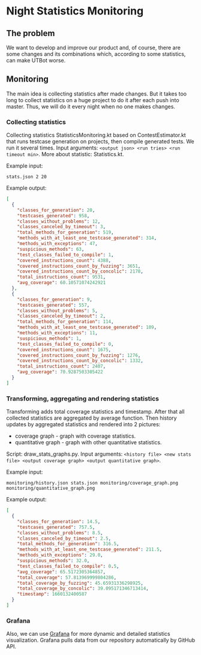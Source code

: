 # Night Statistics Monitoring

## The problem
We want to develop and improve our product and, of course, 
there are some changes and its combinations 
which, according to some statistics, can make UTBot worse.

## Monitoring
The main idea is collecting statistics after made changes.
But it takes too long to collect statistics on a huge project
to do it after each push into master. 
Thus, we will do it every night when no one makes changes.

### Collecting statistics
Collecting statistics StatisticsMonitoring.kt based on ContestEstimator.kt 
that runs testcase generation on projects, then compile generated tests.
We run it several times. Input arguments: `<output json> <run tries> <run timeout min>`.
More about statistic: Statistics.kt.

Example input:
```
stats.json 2 20
```
Example output:
```json
[
  {
    "classes_for_generation": 20,
    "testcases_generated": 958,
    "classes_without_problems": 12,
    "classes_canceled_by_timeout": 3,
    "total_methods_for_generation": 519,
    "methods_with_at_least_one_testcase_generated": 314,
    "methods_with_exceptions": 47,
    "suspicious_methods": 63,
    "test_classes_failed_to_compile": 1,
    "covered_instructions_count": 4388,
    "covered_instructions_count_by_fuzzing": 3651,
    "covered_instructions_count_by_concolic": 2178,
    "total_instructions_count": 9531,
    "avg_coverage": 60.10571074242921
  },
  {
    "classes_for_generation": 9,
    "testcases_generated": 557,
    "classes_without_problems": 5,
    "classes_canceled_by_timeout": 2,
    "total_methods_for_generation": 114,
    "methods_with_at_least_one_testcase_generated": 109,
    "methods_with_exceptions": 11,
    "suspicious_methods": 1,
    "test_classes_failed_to_compile": 0,
    "covered_instructions_count": 1675,
    "covered_instructions_count_by_fuzzing": 1276,
    "covered_instructions_count_by_concolic": 1332,
    "total_instructions_count": 2407,
    "avg_coverage": 70.9287503305422
  }
]
```

### Transforming, aggregating and rendering statistics
Transforming adds total coverage statistics and timestamp.
After that all collected statistics are aggregated by average function.
Then history updates by aggregated statistics and rendered into 2 pictures:
- coverage graph - graph with coverage statistics.
- quantitative graph - graph with other quantitative statistics.


Script: draw_stats_graphs.py.
Input arguments: `<history file> <new stats file> <output coverage graph> <output quantitative graph>`.

Example input:
```
monitoring/history.json stats.json monitoring/coverage_graph.png monitoring/quantitative_graph.png
```
Example output:
```json
[
  {
    "classes_for_generation": 14.5,
    "testcases_generated": 757.5,
    "classes_without_problems": 8.5,
    "classes_canceled_by_timeout": 2.5,
    "total_methods_for_generation": 316.5,
    "methods_with_at_least_one_testcase_generated": 211.5,
    "methods_with_exceptions": 29.0,
    "suspicious_methods": 32.0,
    "test_classes_failed_to_compile": 0.5,
    "avg_coverage": 65.5172305364857,
    "total_coverage": 57.813969999804286,
    "total_coverage_by_fuzzing": 45.65931336298925,
    "total_coverage_by_concolic": 39.095171346713414,
    "timestamp": 1660132400587
  }
]
```

### Grafana
Also, we can use [Grafana](https://monitoring.utbot.org) for more dynamic and detailed statistics visualization.
Grafana pulls data from our repository automatically by GitHub API.
